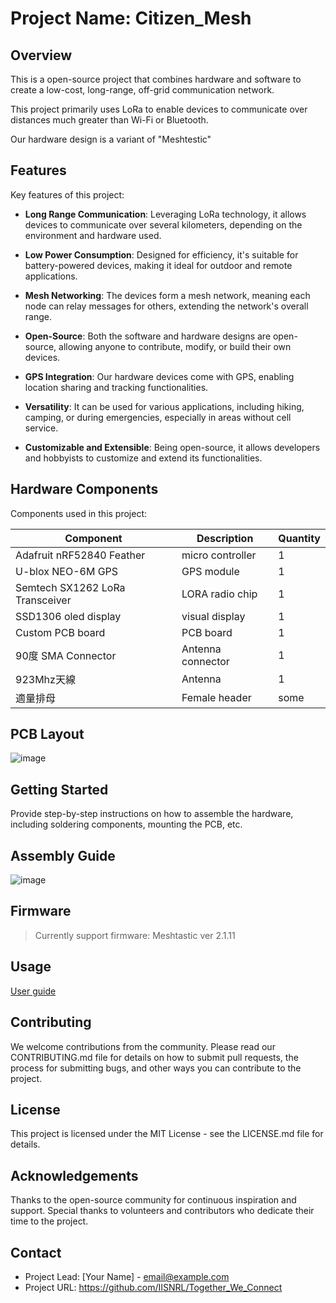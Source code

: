 # Project Name: Citizen_Mesh

## Overview

This is a open-source project that combines hardware and software to create a low-cost, long-range, off-grid communication network. 

This project primarily uses LoRa to enable devices to communicate over distances much greater than Wi-Fi or Bluetooth.

Our hardware design is a variant of "Meshtestic"

## Features

Key features of this project:

* **Long Range Communication**: Leveraging LoRa technology, it allows devices to communicate over several kilometers, depending on the environment and hardware used.
* **Low Power Consumption**: Designed for efficiency, it's suitable for battery-powered devices, making it ideal for outdoor and remote applications.

* **Mesh Networking**: The devices form a mesh network, meaning each node can relay messages for others, extending the network's overall range.

* **Open-Source**: Both the software and hardware designs are open-source, allowing anyone to contribute, modify, or build their own devices.

* **GPS Integration**: Our hardware devices come with GPS, enabling location sharing and tracking functionalities.

* **Versatility**: It can be used for various applications, including hiking, camping, or during emergencies, especially in areas without cell service.

* **Customizable and Extensible**: Being open-source, it allows developers and hobbyists to customize and extend its functionalities.

## Hardware Components

Components used in this project:


| Component | Description | Quantity |
| -------- | -------- | -------- |
| Adafruit nRF52840 Feather     | micro controller     | 1     |
| U-blox NEO-6M GPS             | GPS module           | 1     |
| Semtech SX1262 LoRa Transceiver| LORA radio chip     | 1     |
| SSD1306 oled display          | visual display       | 1     |
| Custom PCB board              | PCB board            | 1     |
| 90度 SMA Connector            | Antenna connector    | 1     |
| 923Mhz天線                     | Antenna              | 1     |
| 適量排母                       | Female header        | some   |





## PCB Layout

![image](https://github.com/IISNRL/PureLoRaMesh/blob/main/image/new_pcb.png)

## Getting Started

Provide step-by-step instructions on how to assemble the hardware, including soldering components, mounting the PCB, etc.



## Assembly Guide

![image](https://github.com/IISNRL/PureLoRaMesh/blob/main/image/old_hw.jpg)

## Firmware

> Currently support firmware:
> Meshtastic ver 2.1.11 

## Usage

[User guide](https://)


## Contributing

We welcome contributions from the community. Please read our CONTRIBUTING.md file for details on how to submit pull requests, the process for submitting bugs, and other ways you can contribute to the project.

## License

This project is licensed under the MIT License - see the LICENSE.md file for details.

## Acknowledgements

Thanks to the open-source community for continuous inspiration and support. Special thanks to volunteers and contributors who dedicate their time to the project.

## Contact


* Project Lead: [Your Name] - email@example.com
* Project URL: https://github.com/IISNRL/Together_We_Connect


